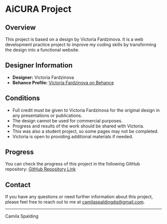 # AiCURA Project

## Overview
This project is based on a design by Victoria Fardzinova. It is a web development practice project to improve my coding skills by transforming the design into a functional website.

## Designer Information
- **Designer:** Victoria Fardzinova
- **Behance Profile:** [Victoria Fardzinova on Behance](https://www.behance.net/victoria_fardzinova)

## Conditions
- Full credit must be given to Victoria Fardzinova for the original design in any presentations or publications.
- The design cannot be used for commercial purposes.
- Progress and results of the work should be shared with Victoria.
- This was also a student project, so some pages may not be completed.
- Victoria is open to providing additional materials if needed.

## Progress
You can check the progress of this project in the following GitHub repository: [GitHub Repository Link](https://github.com/CamilaSpalding/web-practice.git)

## Contact
If you have any questions or need further information about this project, please feel free to reach out to me at camilaspaldingdg@gmail.com.

---

Camila Spalding
